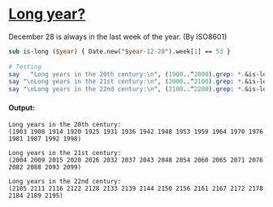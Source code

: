 [1]: https://rosettacode.org/wiki/Long_year%3F

# [Long year?][1]





December 28 is always in the last week of the year. (By ISO8601)

```perl
sub is-long ($year) { Date.new("$year-12-28").week[1] == 53 }
 
# Testing
say   "Long years in the 20th century:\n", (1900..^2000).grep: *.&is-long;
say "\nLong years in the 21st century:\n", (2000..^2100).grep: *.&is-long;
say "\nLong years in the 22nd century:\n", (2100..^2200).grep: *.&is-long;
```

#### Output:
```
Long years in the 20th century:
(1903 1908 1914 1920 1925 1931 1936 1942 1948 1953 1959 1964 1970 1976 1981 1987 1992 1998)

Long years in the 21st century:
(2004 2009 2015 2020 2026 2032 2037 2043 2048 2054 2060 2065 2071 2076 2082 2088 2093 2099)

Long years in the 22nd century:
(2105 2111 2116 2122 2128 2133 2139 2144 2150 2156 2161 2167 2172 2178 2184 2189 2195)
```
